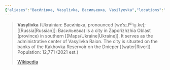 ```yaml
---
{"aliases":"Васи́лівка, Vasylivka, Васильевка, Vasilyevka","locations":"camp, camp location","tag":null,"date":null,"dg-home":false,"dg-publish":true,"dg-pass-frontmatter":true,"location":[47.4431859,35.2803026],"permalink":"/maps/vasylivka-vasilivska-miska-gromada-vasylivka-raion-zaporizhia-oblast-71600-71602-ukraine/","dgHomeLink":true,"dgPassFrontmatter":true}
---
```


> **Vasylivka** (Ukrainian: Васи́лівка, pronounced [wɐˈsɪ.l⁽ʲ⁾iu̯.kɐ]; [[Russia|Russian]]: Васильевка) is a city in Zaporizhzhia Oblast (province) in southern [[Maps/Ukraine|Ukraine]]. It serves as the administrative center of Vasylivka Raion. The city is situated on the banks of the Kakhovka Reservoir on the Dnieper [[water|River]]. Population: 12,771 (2021 est.)
>
> [Wikipedia](https://en.wikipedia.org/wiki/Vasylivka)